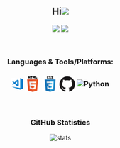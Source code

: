 <h2 align="center">Hi<img src="https://raw.githubusercontent.com/MartinHeinz/MartinHeinz/master/wave.gif" width="30px"></h2>
<p align="center">
  <a href="https://discord.com/users/479949390950301696" target"blank_"><img src="https://img.shields.io/badge/discord%20-7289DA.svg?&style=for-the-badge&logo=discord&logoColor=white"></a>
  <!--<a href="https://open.spotify.com/user/" target"blank_"><img src="https://img.shields.io/badge/Spotify%20-1ed760.svg?&style=for-the-badge&logo=spotify&logoColor=white"></a> -->
  <a href="https://github.com/Alperen-cpu" target"blank_"><img src="https://img.shields.io/badge/GitHub%20-191717.svg?&style=for-the-badge&logo=github&logoColor=white"></a>
</p>
<br />
<h3 align="center">Languages & Tools/Platforms:<h3>
<p align="center">
<!--<img align="center" alt="Visual Studio 2019" width="30px" src="https://cdn.discordapp.com/attachments/797522399545262080/798175837315792906/favpng_microsoft-visual-studio-visual-studio-code-team-foundation-server-visual-studio-application-l.png" /> -->
<img align="center" alt="Visual Studio Code" width="26px" src="https://raw.githubusercontent.com/github/explore/80688e429a7d4ef2fca1e82350fe8e3517d3494d/topics/visual-studio-code/visual-studio-code.png" />
<img align="center" alt="HTML5" width="35px" src="https://raw.githubusercontent.com/github/explore/80688e429a7d4ef2fca1e82350fe8e3517d3494d/topics/html/html.png" />
<img align="center" alt="CSS3" width="35px" src="https://raw.githubusercontent.com/github/explore/80688e429a7d4ef2fca1e82350fe8e3517d3494d/topics/css/css.png" />
<img align="center" alt="GitHub" width="35px" src="https://raw.githubusercontent.com/github/explore/78df643247d429f6cc873026c0622819ad797942/topics/github/github.png" />
<!--<img align="center" alt="C#" width="35px" src="https://www.pinclipart.com/picdir/big/124-1248748_free-western-clip-art.png"> -->
<img align="center" alt="Python" width="35px" src="https://cdn.discordapp.com/emojis/874017866586947634.png?v=1">
</p>

<br />
<h3 align="center">GitHub Statistics</h3>
<p align="center">
  <img src="https://github-readme-stats.vercel.app/api?username=Alperen-cpu&count_private=true&show_icons=true&theme=dark&hide_border=true" width="%100" height="150px" alt="stats" />
  <!-- <img src="https://github-readme-stats.vercel.app/api/top-langs/?username=barbecue&theme=dark&count_private=true&show_icons=true&hide_border=true" /> -->
</p>
